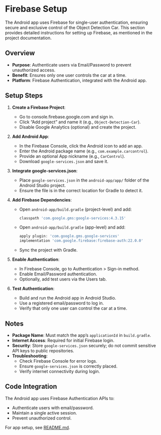 # Firebase Setup

The Android app uses Firebase for single-user authentication, ensuring secure and exclusive control of the Object Detection Car. This section provides detailed instructions for setting up Firebase, as mentioned in the project documentation.

## Overview

- **Purpose**: Authenticate users via Email/Password to prevent unauthorized access.
- **Benefit**: Ensures only one user controls the car at a time.
- **Platform**: Firebase Authentication, integrated with the Android app.

## Setup Steps

1. **Create a Firebase Project**:

   - Go to console.firebase.google.com and sign in.
   - Click “Add project” and name it (e.g., `Object-Detection-Car`).
   - Disable Google Analytics (optional) and create the project.

2. **Add Android App**:

   - In the Firebase Console, click the Android icon to add an app.
   - Enter the Android package name (e.g., `com.example.carcontrol`).
   - Provide an optional App nickname (e.g., `CarControl`).
   - Download `google-services.json` and save it.

3. **Integrate google-services.json**:

   - Place `google-services.json` in the `android-app/app/` folder of the Android Studio project.
   - Ensure the file is in the correct location for Gradle to detect it.

4. **Add Firebase Dependencies**:

   - Open `android-app/build.gradle` (project-level) and add:

     ```gradle
     classpath 'com.google.gms:google-services:4.3.15'
     ```

   - Open `android-app/build.gradle` (app-level) and add:

     ```gradle
     apply plugin: 'com.google.gms.google-services'
     implementation 'com.google.firebase:firebase-auth:22.0.0'
     ```

   - Sync the project with Gradle.

5. **Enable Authentication**:

   - In Firebase Console, go to Authentication &gt; Sign-in method.
   - Enable Email/Password authentication.
   - Optionally, add test users via the Users tab.

6. **Test Authentication**:

   - Build and run the Android app in Android Studio.
   - Use a registered email/password to log in.
   - Verify that only one user can control the car at a time.

## Notes

- **Package Name**: Must match the app’s `applicationId` in `build.gradle`.
- **Internet Access**: Required for initial Firebase login.
- **Security**: Store `google-services.json` securely; do not commit sensitive API keys to public repositories.
- **Troubleshooting**:
  - Check Firebase Console for error logs.
  - Ensure `google-services.json` is correctly placed.
  - Verify internet connectivity during login.

## Code Integration

The Android app uses Firebase Authentication APIs to:

- Authenticate users with email/password.
- Maintain a single active session.
- Prevent unauthorized control.

For app setup, see [README.md](../android-app/README.md).
